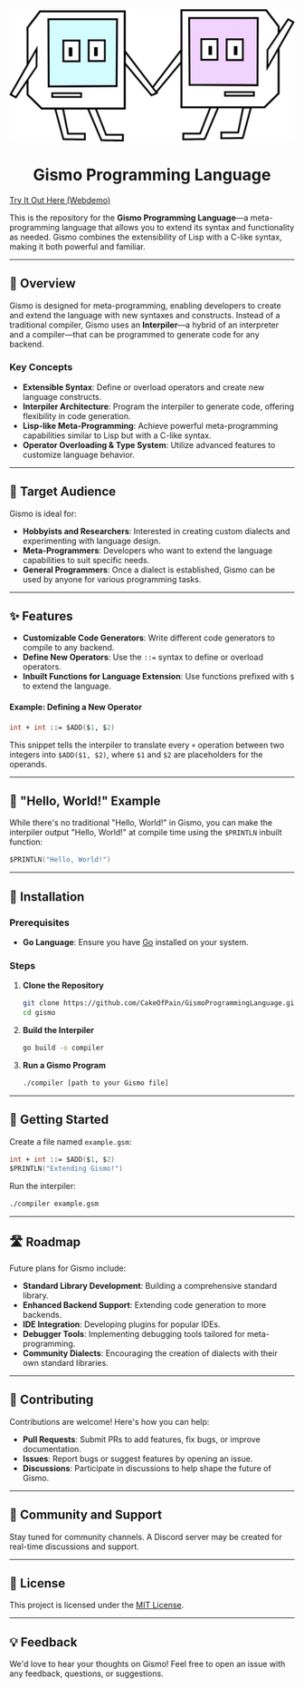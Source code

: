 <center><img src="docs/logo/gizmos.jpg"></center>
<center><h1>Gismo Programming Language</h1></center>

[Try It Out Here (Webdemo)](https://gismo-online-compiler.pages.dev/Try)


This is the repository for the **Gismo Programming Language**—a meta-programming language that allows you to extend its syntax and functionality as needed. Gismo combines the extensibility of Lisp with a C-like syntax, making it both powerful and familiar.

---

## 🚀 Overview

Gismo is designed for meta-programming, enabling developers to create and extend the language with new syntaxes and constructs. Instead of a traditional compiler, Gismo uses an **Interpiler**—a hybrid of an interpreter and a compiler—that can be programmed to generate code for any backend.

### Key Concepts

- **Extensible Syntax**: Define or overload operators and create new language constructs.
- **Interpiler Architecture**: Program the interpiler to generate code, offering flexibility in code generation.
- **Lisp-like Meta-Programming**: Achieve powerful meta-programming capabilities similar to Lisp but with a C-like syntax.
- **Operator Overloading & Type System**: Utilize advanced features to customize language behavior.

---

## 👥 Target Audience

Gismo is ideal for:

- **Hobbyists and Researchers**: Interested in creating custom dialects and experimenting with language design.
- **Meta-Programmers**: Developers who want to extend the language capabilities to suit specific needs.
- **General Programmers**: Once a dialect is established, Gismo can be used by anyone for various programming tasks.

---

## ✨ Features

- **Customizable Code Generators**: Write different code generators to compile to any backend.
- **Define New Operators**: Use the `::=` syntax to define or overload operators.
- **Inbuilt Functions for Language Extension**: Use functions prefixed with `$` to extend the language.

#### Example: Defining a New Operator

```fsharp
int + int ::= $ADD($1, $2)
```

This snippet tells the interpiler to translate every `+` operation between two integers into `$ADD($1, $2)`, where `$1` and `$2` are placeholders for the operands.

---

## 📝 "Hello, World!" Example

While there's no traditional "Hello, World!" in Gismo, you can make the interpiler output "Hello, World!" at compile time using the `$PRINTLN` inbuilt function:

```fsharp
$PRINTLN("Hello, World!")
```

---

## 🔧 Installation

### Prerequisites

- **Go Language**: Ensure you have [Go](https://golang.org/dl/) installed on your system.

### Steps

1. **Clone the Repository**

   ```bash
   git clone https://github.com/CakeOfPain/GismoProgrammingLanguage.git
   cd gismo
   ```

2. **Build the Interpiler**

   ```bash
   go build -o compiler
   ```

3. **Run a Gismo Program**

   ```bash
   ./compiler [path to your Gismo file]
   ```

---

## 🌟 Getting Started

Create a file named `example.gsm`:

```fsharp
int + int ::= $ADD($1, $2)
$PRINTLN("Extending Gismo!")
```

Run the interpiler:

```bash
./compiler example.gsm
```

---

## 🛣️ Roadmap

Future plans for Gismo include:

- **Standard Library Development**: Building a comprehensive standard library.
- **Enhanced Backend Support**: Extending code generation to more backends.
- **IDE Integration**: Developing plugins for popular IDEs.
- **Debugger Tools**: Implementing debugging tools tailored for meta-programming.
- **Community Dialects**: Encouraging the creation of dialects with their own standard libraries.

---

## 🤝 Contributing

Contributions are welcome! Here's how you can help:

- **Pull Requests**: Submit PRs to add features, fix bugs, or improve documentation.
- **Issues**: Report bugs or suggest features by opening an issue.
- **Discussions**: Participate in discussions to help shape the future of Gismo.

---

## 📢 Community and Support

Stay tuned for community channels. A Discord server may be created for real-time discussions and support.

---

## 📄 License

This project is licensed under the [MIT License](LICENSE).

---

## 💡 Feedback

We'd love to hear your thoughts on Gismo! Feel free to open an issue with any feedback, questions, or suggestions.